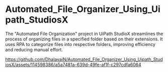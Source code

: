 # Automated_File_Organizer_Using_Uipath_StudiosX
The "Automated File Organization" project in UiPath StudioX streamlines the process of organizing files in a specified folder based on their extensions. It uses RPA to categorize files into respective folders, improving efficiency and reducing manual effort. 


https://github.com/DhalavaiN/Automated_File_Organizer_Using_Uipath_StudiosX/assets/114598386/a5a7481a-639d-49fe-af1f-c297cdfa6064

